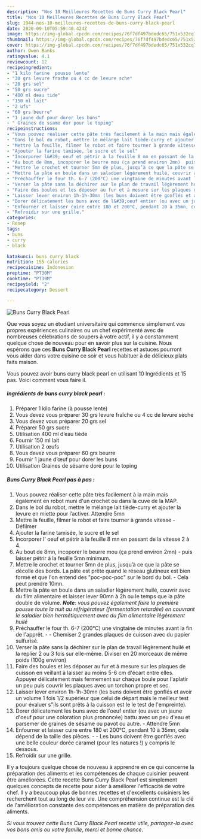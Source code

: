 ```yaml
---
description: "Nos 10 Meilleures Recettes de Buns Curry Black Pearl"
title: "Nos 10 Meilleures Recettes de Buns Curry Black Pearl"
slug: 1944-nos-10-meilleures-recettes-de-buns-curry-black-pearl
date: 2020-09-10T05:59:40.424Z
image: https://img-global.cpcdn.com/recipes/76f7df497bdedc65/751x532cq70/buns-curry-black-pearl-photo-principale-de-la-recette.jpg
thumbnail: https://img-global.cpcdn.com/recipes/76f7df497bdedc65/751x532cq70/buns-curry-black-pearl-photo-principale-de-la-recette.jpg
cover: https://img-global.cpcdn.com/recipes/76f7df497bdedc65/751x532cq70/buns-curry-black-pearl-photo-principale-de-la-recette.jpg
author: Owen Banks
ratingvalue: 4.1
reviewcount: 12
recipeingredient:
- "1 kilo farine  pousse lente"
- "30 grs levure frache ou 4 cc de levure sche"
- "20 grs sel"
- "50 grs sucre"
- "400 ml deau tide"
- "150 ml lait"
- "2 ufs"
- "60 grs beurre"
- "1 jaune duf pour dorer les buns"
- " Graines de ssame dor pour le toping"
recipeinstructions:
- "Vous pouvez réaliser cette pâte très facilement à la main mais également en robot muni d&#39;un crochet ou dans la cuve de la MAP."
- "Dans le bol du robot, mettre le mélange lait tiède-curry et ajouter la levure en miette pour l’activer. Attendre 5mn"
- "Mettre la feuille, filmer le robot et faire tourner à grande vitesse - Défilmer"
- "Ajouter la farine tamisée, le sucre et le sel"
- "Incorporer l&#39; oeuf et pétrir à la feuille 8 mn en passant de la vitesse 2 à 4."
- "Au bout de 8mn, incoporer le beurre mou (ça prend environ 2mn)  puis laisser pétrir à la feuille 5mn minimum."
- "Mettre le crochet et tourner 5mn de plus, jusqu’à ce que la pâte se décolle des bords. La pâte est prête quand le réseau glutineux est bien formé et que l&#39;on entend des &#34;poc-poc-poc&#34; sur le bord du bol.  Cela peut prendre 10mn."
- "Mettre la pâte en boule dans un saladier légèrement huilé, couvrir avec du film alimentaire et laisser lever 90mn à 2h ou le temps que la pâte double de volume. **_Note_**: _vous pouvez également faire la première pousse toute la nuit au réfrigérateur (fermentation retardée) en couvrant le saladier bien hermétiquement avec du film alimentaire légèrement huilé_"
- "Préchauffer le four th. 6-7 (200°C) une vingtaine de minutes avant la fin de l&#39;apprêt.   Chemiser 2 grandes plaques de cuisson avec du papier sulfurisé."
- "Verser la pâte sans la déchirer sur le plan de travail légèrement huilé et la replier 2 ou 3 fois sur elle-même. Diviser en 20 morceaux de même poids (100g environ)"
- "Faire des boules et les déposer au fur et à mesure sur les plaques de cuisson en veillant à laisser au moins 5-6 cm d&#39;écart entre elles. Appuyer délicatement mais fermement sur chaque boule pour l&#39;aplatir un peu puis couvrir les plaques avec un torchon propre et sec."
- "Laisser lever environ 1h-1h-30mn (les buns doivent être gonflés et avoir un volume 1 fois 1/2 supérieur que celui de départ mais le meilleur test pour évaluer s&#34;ils sont prêts à la cuisson est le le test de l&#39;empreinte)."
- "Dorer délicatement les buns avec de l&#39;oeuf entier (ou avec un jaune d&#39;oeuf pour une coloration plus prononcée) battu avec un peu d&#39;eau et parsemer de graines de sésame ou pavot ou autre. Attendre 5mn"
- "Enfourner et laisser cuire entre 180 et 200°C, pendant 10 à 35mn, cela dépend de la taille des pièces.   Les buns doivent être gonflés avec une belle couleur dorée caramel (pour les natures !) y compris le dessous."
- "Refroidir sur une grille."
categories:
- Resep
tags:
- buns
- curry
- black

katakunci: buns curry black 
nutrition: 155 calories
recipecuisine: Indonesian
preptime: "PT30M"
cooktime: "PT39M"
recipeyield: "2"
recipecategory: Dessert

---
```



![Buns Curry Black Pearl](https://img-global.cpcdn.com/recipes/76f7df497bdedc65/751x532cq70/buns-curry-black-pearl-photo-principale-de-la-recette.jpg)

Que vous soyez un étudiant universitaire qui commence simplement vos propres expériences culinaires ou un chef expérimenté avec de nombreuses célébrations de soupers à votre actif, il y a constamment quelque chose de nouveau pour en savoir plus sur la cuisine. Nous espérons que ces <strong> Buns Curry Black Pearl </strong> recettes et astuces pourront vous aider dans votre cuisine ce soir et vous habituer à de délicieux plats faits maison.

<!--inarticleads1-->

Vous pouvez avoir buns curry black pearl en utilisant 10 Ingrédients et 15 pas. Voici comment vous faire il.

##### Ingrédients de buns curry black pearl :

1. Préparer 1 kilo farine (à pousse lente)
1. Vous devez vous préparer 30 grs levure fraîche ou 4 cc de levure sèche
1. Vous devez vous préparer 20 grs sel
1. Préparer 50 grs sucre
1. Utilisation 400 ml d’eau tiède
1. Fournir 150 ml lait
1. Utilisation 2 œufs
1. Vous devez vous préparer 60 grs beurre
1. Fournir 1 jaune d’œuf pour dorer les buns
1. Utilisation  Graines de sésame doré pour le toping




<!--inarticleads2-->

##### Buns Curry Black Pearl pas à pas :

1. Vous pouvez réaliser cette pâte très facilement à la main mais également en robot muni d&#39;un crochet ou dans la cuve de la MAP.
1. Dans le bol du robot, mettre le mélange lait tiède-curry et ajouter la levure en miette pour l’activer. Attendre 5mn
1. Mettre la feuille, filmer le robot et faire tourner à grande vitesse - Défilmer
1. Ajouter la farine tamisée, le sucre et le sel
1. Incorporer l&#39; oeuf et pétrir à la feuille 8 mn en passant de la vitesse 2 à 4.
1. Au bout de 8mn, incoporer le beurre mou (ça prend environ 2mn)  - puis laisser pétrir à la feuille 5mn minimum.
1. Mettre le crochet et tourner 5mn de plus, jusqu’à ce que la pâte se décolle des bords. La pâte est prête quand le réseau glutineux est bien formé et que l&#39;on entend des &#34;poc-poc-poc&#34; sur le bord du bol.  - Cela peut prendre 10mn.
1. Mettre la pâte en boule dans un saladier légèrement huilé, couvrir avec du film alimentaire et laisser lever 90mn à 2h ou le temps que la pâte double de volume. **_Note_**: _vous pouvez également faire la première pousse toute la nuit au réfrigérateur (fermentation retardée) en couvrant le saladier bien hermétiquement avec du film alimentaire légèrement huilé_
1. Préchauffer le four th. 6-7 (200°C) une vingtaine de minutes avant la fin de l&#39;apprêt.  -  - Chemiser 2 grandes plaques de cuisson avec du papier sulfurisé.
1. Verser la pâte sans la déchirer sur le plan de travail légèrement huilé et la replier 2 ou 3 fois sur elle-même. Diviser en 20 morceaux de même poids (100g environ)
1. Faire des boules et les déposer au fur et à mesure sur les plaques de cuisson en veillant à laisser au moins 5-6 cm d&#39;écart entre elles. Appuyer délicatement mais fermement sur chaque boule pour l&#39;aplatir un peu puis couvrir les plaques avec un torchon propre et sec.
1. Laisser lever environ 1h-1h-30mn (les buns doivent être gonflés et avoir un volume 1 fois 1/2 supérieur que celui de départ mais le meilleur test pour évaluer s&#34;ils sont prêts à la cuisson est le le test de l&#39;empreinte).
1. Dorer délicatement les buns avec de l&#39;oeuf entier (ou avec un jaune d&#39;oeuf pour une coloration plus prononcée) battu avec un peu d&#39;eau et parsemer de graines de sésame ou pavot ou autre. - Attendre 5mn
1. Enfourner et laisser cuire entre 180 et 200°C, pendant 10 à 35mn, cela dépend de la taille des pièces.  -  - Les buns doivent être gonflés avec une belle couleur dorée caramel (pour les natures !) y compris le dessous.
1. Refroidir sur une grille.




<!--inarticleads1-->

<p>
Il y a toujours quelque chose de nouveau à apprendre en ce qui concerne la préparation des aliments et les compétences de chaque cuisinier peuvent être améliorées. Cette recette Buns Curry Black Pearl est simplement quelques concepts de recette pour aider à améliorer l'efficacité de votre chef. Il y a beaucoup plus de bonnes recettes et d'excellents cuisiniers les recherchent tout au long de leur vie. Une compréhension continue est la clé de l'amélioration constante des compétences en matière de préparation des aliments.
</p>

<p>
<i>Si vous trouvez cette Buns Curry Black Pearl recette utile, partagez-la avec vos bons amis ou votre famille, merci et bonne chance.</i>
</p>
